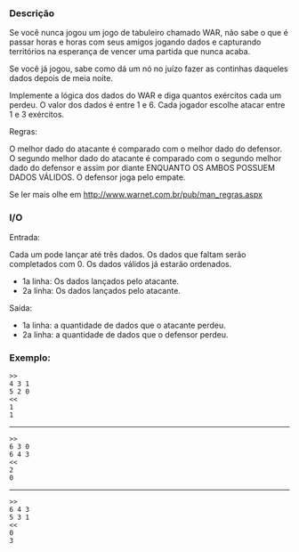 ### Descrição

Se você nunca jogou um jogo de tabuleiro chamado WAR, não sabe o que é passar horas e horas com seus amigos jogando dados e capturando territórios na esperança de vencer uma partida que nunca acaba.

Se você já jogou, sabe como dá um nó no juízo fazer as continhas daqueles dados depois de meia noite.

Implemente a lógica dos dados do WAR e diga quantos exércitos cada um perdeu. O valor dos dados é entre 1 e 6. Cada jogador escolhe atacar entre 1 e 3 exércitos.

Regras:

O melhor dado do atacante é comparado com o melhor dado do defensor. O segundo melhor dado do atacante é comparado com o segundo melhor dado do defensor e assim por diante ENQUANTO OS AMBOS POSSUEM DADOS VÁLIDOS. O defensor joga pelo empate.


Se ler mais olhe em http://www.warnet.com.br/pub/man_regras.aspx

### I/O

Entrada:

Cada um pode lançar até três dados. Os dados que faltam serão completados com 0. Os dados válidos já estarão ordenados. 

* 1a linha: Os dados lançados pelo atacante.
* 2a linha: Os dados lançados pelo atacante.

Saída:
* 1a linha: a quantidade de dados que o atacante perdeu.
* 2a linha: a quantidade de dados que o defensor perdeu.

### Exemplo:

    >>
    4 3 1
    5 2 0
    <<
    1
    1
---
    >>
    6 3 0
    6 4 3
    <<
    2
    0
---
    >>
    6 4 3
    5 3 1
    <<
    0
    3
   

